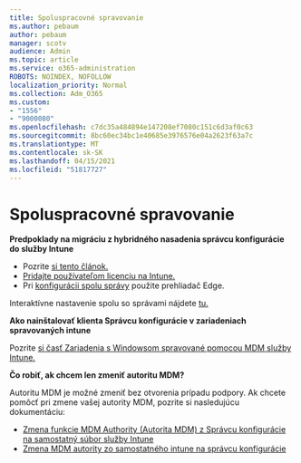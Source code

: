 ```yaml
---
title: Spoluspracovné spravovanie
ms.author: pebaum
author: pebaum
manager: scotv
audience: Admin
ms.topic: article
ms.service: o365-administration
ROBOTS: NOINDEX, NOFOLLOW
localization_priority: Normal
ms.collection: Adm_O365
ms.custom:
- "1556"
- "9000080"
ms.openlocfilehash: c7dc35a484894e147208ef7080c151c6d3af0c63
ms.sourcegitcommit: 8bc60ec34bc1e40685e3976576e04a2623f63a7c
ms.translationtype: MT
ms.contentlocale: sk-SK
ms.lasthandoff: 04/15/2021
ms.locfileid: "51817727"
---
```

# <a name="co-management"></a>Spoluspracovné spravovanie

**Predpoklady na migráciu z hybridného nasadenia správcu konfigurácie do služby Intune**

- Pozrite [si tento článok.](https://docs.microsoft.com/mem/configmgr/mdm/understand/what-happened-to-hybrid)
- [Pridajte používateľom licenciu na Intune.](https://docs.microsoft.com/mem/intune/fundamentals/licenses-assign)
- Pri [konfigurácii spolu správy](https://www.microsoft.com/edge) použite prehliadač Edge.

Interaktívne nastavenie spolu so správami nájdete [tu.](https://admin.microsoft.com/AdminPortal/Home?#/modernonboarding/comanagesetupguide)

**Ako nainštalovať klienta Správcu konfigurácie v zariadeniach spravovaných intune**

Pozrite [si časť Zariadenia s Windowsom spravované pomocou MDM služby Intune.](https://docs.microsoft.com/mem/configmgr/core/clients/deploy/deploy-clients-to-windows-computers#bkmk_mdm)

**Čo robiť, ak chcem len zmeniť autoritu MDM?**

Autoritu MDM je možné zmeniť bez otvorenia prípadu podpory. Ak chcete pomôcť pri zmene vašej autority MDM, pozrite si nasledujúcu dokumentáciu:

- [Zmena funkcie MDM Authority (Autorita MDM) z Správcu konfigurácie na samostatný súbor služby Intune](https://docs.microsoft.com/mem/configmgr/mdm/understand/what-happened-to-hybrid)
- [Zmena MDM autority zo samostatného intune na správcu konfigurácie](https://docs.microsoft.com/mem/configmgr/mdm/understand/what-happened-to-hybrid)
